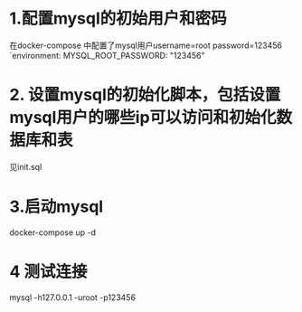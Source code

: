 # 1.配置mysql的初始用户和密码
在docker-compose 中配置了mysql用户username=root password=123456 
`environment:
             MYSQL_ROOT_PASSWORD: "123456"
# 2. 设置mysql的初始化脚本，包括设置mysql用户的哪些ip可以访问和初始化数据库和表
见init.sql
# 3.启动mysql
docker-compose up -d

# 4 测试连接
mysql -h127.0.0.1 -uroot -p123456

